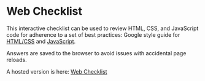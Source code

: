 <h1>Web Checklist</h1>

<p>This interactive checklist can be used to review HTML, CSS, and JavaScript code for adherence to
a set of best practices: Google style guide for 
<a href="http://google-styleguide.googlecode.com/svn/trunk/htmlcssguide.xml">HTML/CSS</a> and 
<a href="http://google-styleguide.googlecode.com/svn/trunk/javascriptguide.xml">JavaScript</a>.</p>

<p>Answers are saved to the browser to avoid issues with accidental page reloads.</p>

<p>A hosted version is here: <a href="http://krushton.com/checklist">Web Checklist</a></p>
